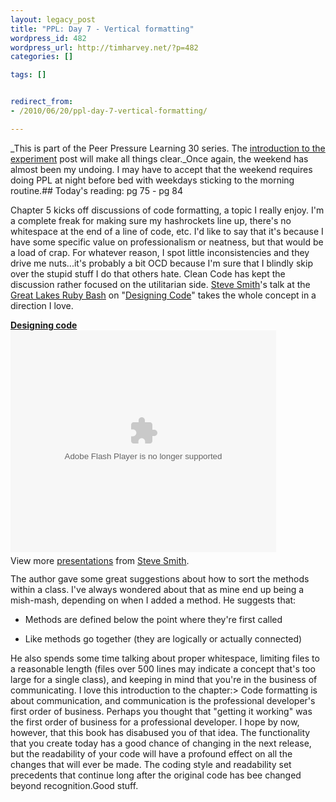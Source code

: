 ```yaml
---
layout: legacy_post
title: "PPL: Day 7 - Vertical formatting"
wordpress_id: 482
wordpress_url: http://timharvey.net/?p=482
categories: []

tags: []


redirect_from:
- /2010/06/20/ppl-day-7-vertical-formatting/

---
```

_This is part of the Peer Pressure Learning 30 series. The [introduction to the experiment](/2010/06/11/peer-pressure-learning-experiment/) post will make all things clear._Once again, the weekend has almost been my undoing. I may have to accept that the weekend requires doing PPL at night before bed with weekdays sticking to the morning routine.## Today's reading: pg 75 - pg 84

Chapter 5 kicks off discussions of code formatting, a topic I really enjoy. I'm a complete freak for making sure my hashrockets line up, there's no whitespace at the end of a line of code, etc. I'd like to say that it's because I have some specific value on professionalism or neatness, but that would be a load of crap. For whatever reason, I spot little inconsistencies and they drive me nuts...it's probably a bit OCD because I'm sure that I blindly skip over the stupid stuff I do that others hate. Clean Code has kept the discussion rather focused on the utilitarian side. [Steve Smith](http://twitter.com/orderedlist)'s talk at the [Great Lakes Ruby Bash](http://greatlakesrubybash.com/) on "[Designing Code](http://www.slideshare.net/orderedlist/designing-code)" takes the whole concept in a direction I love.<div style="width:425px" id="__ss_3758673">**[Designing code](http://www.slideshare.net/orderedlist/designing-code "Designing code")**<object id="__sse3758673" width="425" height="355"><param name="movie" value="http://static.slidesharecdn.com/swf/ssplayer2.swf?doc=designingcode-100417085231-phpapp01&stripped_title=designing-code" /><param name="allowFullScreen" value="true" /><param name="allowScriptAccess" value="always" /><embed name="__sse3758673" src="http://static.slidesharecdn.com/swf/ssplayer2.swf?doc=designingcode-100417085231-phpapp01&stripped_title=designing-code" type="application/x-shockwave-flash" allowscriptaccess="always" allowfullscreen="true" width="425" height="355"></embed></object><div style="padding:5px 0 12px">View more [presentations](http://www.slideshare.net/) from [Steve Smith](http://www.slideshare.net/orderedlist).</div></div>The author gave some great suggestions about how to sort the methods within a class. I've always wondered about that as mine end up being a mish-mash, depending on when I added a method. He suggests that:

- Methods are defined below the point where they're first called

- Like methods go together (they are logically or actually connected)

He also spends some time talking about proper whitespace, limiting files to a reasonable length (files over 500 lines may indicate a concept that's too large for a single class), and keeping in mind that you're in the business of communicating. I love this introduction to the chapter:> Code formatting is about communication, and communication is the professional developer's first order of business. Perhaps you thought that "getting it working" was the first order of business for a professional developer. I hope by now, however, that this book has disabused you of that idea. The functionality that you create today has a good chance of changing in the next release, but the readability of your code will have a profound effect on all the changes that will ever be made. The coding style and readability set precedents that continue long after the original code has bee changed beyond recognition.Good stuff.
